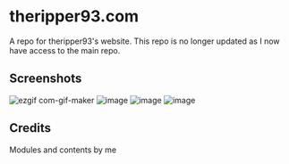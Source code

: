 # theripper93.com
A repo for theripper93's website. This repo is no longer updated as I now have access to the main repo. 

## Screenshots
![ezgif com-gif-maker](https://user-images.githubusercontent.com/95392008/163371517-b0a0f070-a4af-406c-8bf3-1ae109ed4852.gif)
![image](https://user-images.githubusercontent.com/95392008/162636290-d54930b4-211f-47ec-a883-d40e544b0c6b.png)
![image](https://user-images.githubusercontent.com/95392008/162636300-c891d0c7-3f17-4337-9423-d9dc00ec5782.png)
![image](https://user-images.githubusercontent.com/95392008/162636302-06a34acc-e469-454b-bbf4-f0bae9114ee9.png)

## Credits
Modules and contents by me
